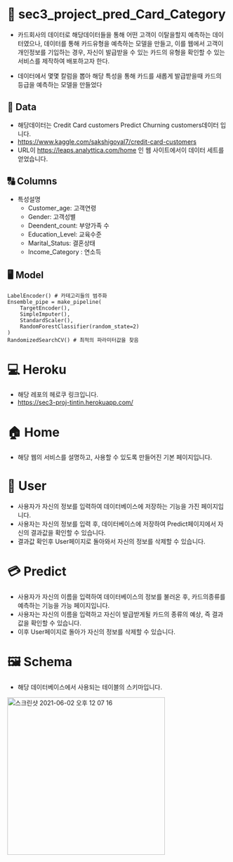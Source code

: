 # 📄 sec3_project_pred_Card_Category
- 카드회사의 데이터로 해당데이터들을 통해 어떤 고객이 이탈을할지 예측하는 데이터였으나, 데이터를 통해 카드유형을 예측하는 모델을 만들고, 이를 웹에서 고객이 개인정보를 기입하는 경우, 자신이 발급받을 수 있는 카드의 유형을 확인할 수 있는 서비스를 제작하여 배포하고자 한다.

- 데이터에서 몇몇 칼럼을 뽑아 해당 특성을 통해 카드를 새롭게 발급받을때 카드의 등급을 예측하는 모델을 만들었다

## 📃 Data
- 해당데이터는 Credit Card customers Predict Churning customers데이터 입니다.
- https://www.kaggle.com/sakshigoyal7/credit-card-customers
- URL이 https://leaps.analyttica.com/home 인 웹 사이트에서이 데이터 세트를 얻었습니다.

## 🔠 Columns
- 특성설명
    - Customer_age: 고객연령
    - Gender: 고객성별
    - Deendent_count: 부양가족 수
    - Education_Level: 교육수준
    - Marital_Status: 결혼상태
    - Income_Category : 연소득

## 🖥️ Model
```
LabelEncoder() # 카테고리들의 범주화
Ensemble_pipe = make_pipeline(
    TargetEncoder(),
    SimpleImputer(),
    StandardScaler(), 
    RandomForestClassifier(random_state=2)
)
RandomizedSearchCV() # 최적의 파라미터값을 찾음
```


# 💻 Heroku
- 해당 레포의 헤로쿠 링크입니다.
- https://sec3-proj-tintin.herokuapp.com/

# 🏠 Home
- 해당 웹의 서비스를 설명하고, 사용할 수 있도록 만들어진 기본 페이지입니다.

# 🧍 User
- 사용자가 자신의 정보를 입력하여 데이터베이스에 저장하는 기능을 가진 페이지입니다.
- 사용자는 자신의 정보를 입력 후, 데이터베이스에 저장하여 Predict페이지에서 자신의 결과값을 확인할 수 있습니다.
- 결과값 확인후 User페이지로 돌아와서 자신의 정보를 삭제할 수 있습니다.

# 💳 Predict
- 사용자가 자신의 이름을 입력하여 데이터베이스의 정보를 불러온 후, 카드의종류를 예측하는 기능을 가능 페이지입니다.
- 사용자는 자신의 이름을 입력하고 자신이 발급받게될 카드의 종류의 예상, 즉 결과값을 확인할 수 있습니다.
- 이후 User페이지로 돌아가 자신의 정보를 삭제할 수 있습니다.

# 🖼️ Schema
- 해당 데이터베이스에서 사용되는 테이블의 스키마입니다.
<img width="359" alt="스크린샷 2021-06-02 오후 12 07 16" src="https://user-images.githubusercontent.com/73811590/120418226-14b9cc00-c39b-11eb-8bb7-6e6cf6360bb0.png">

